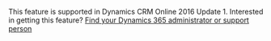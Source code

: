 This feature is supported in Dynamics CRM Online 2016 Update 1. Interested in getting this feature? [Find your Dynamics 365 administrator or support person](https://docs.microsoft.com/dynamics365/customerengagement/on-premises/basics/find-administrator-support)
